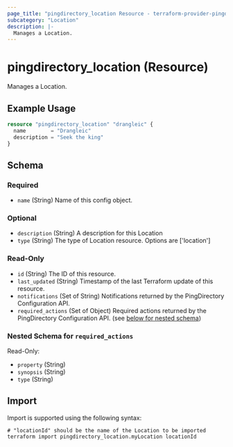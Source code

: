 ```yaml
---
page_title: "pingdirectory_location Resource - terraform-provider-pingdirectory"
subcategory: "Location"
description: |-
  Manages a Location.
---
```


# pingdirectory_location (Resource)

Manages a Location.

## Example Usage

```terraform
resource "pingdirectory_location" "drangleic" {
  name        = "Drangleic"
  description = "Seek the king"
}
```

<!-- schema generated by tfplugindocs -->
## Schema

### Required

- `name` (String) Name of this config object.

### Optional

- `description` (String) A description for this Location
- `type` (String) The type of Location resource. Options are ['location']

### Read-Only

- `id` (String) The ID of this resource.
- `last_updated` (String) Timestamp of the last Terraform update of this resource.
- `notifications` (Set of String) Notifications returned by the PingDirectory Configuration API.
- `required_actions` (Set of Object) Required actions returned by the PingDirectory Configuration API. (see [below for nested schema](#nestedatt--required_actions))

<a id="nestedatt--required_actions"></a>
### Nested Schema for `required_actions`

Read-Only:

- `property` (String)
- `synopsis` (String)
- `type` (String)

## Import

Import is supported using the following syntax:

```shell
# "locationId" should be the name of the Location to be imported
terraform import pingdirectory_location.myLocation locationId
```

